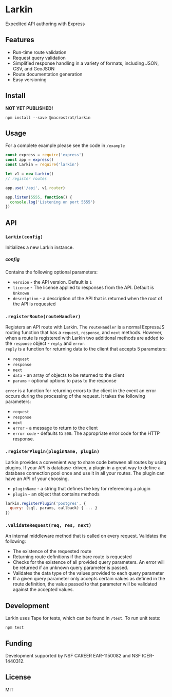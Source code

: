 # Larkin  
Expedited API authoring with Express

## Features
+ Run-time route validation
+ Request query validation
+ Simplified response handling in a variety of formats, including JSON, CSV, and GeoJSON
+ Route documentation generation
+ Easy versioning


## Install  

**NOT YET PUBLISHED!**
````
npm install --save @macrostrat/larkin
````

## Usage  
For a complete example please see the code in `/example`

````javascript
const express = require('express')
const app = express()
const Larkin = require('larkin')

let v1 = new Larkin()
// register routes

app.use('/api', v1.router)

app.listen(5555, function() {
  console.log('Listening on port 5555')
})
````

## API

### `Larkin(config)`  
Initializes a new Larkin instance.

##### config
Contains the following optional parameters:
+ `version` - the API version. Default is `1`
+ `license` - The license applied to responses from the API. Default is `Unknown`
+ `description` - a description of the API that is returned when the root of the API is requested

### `.registerRoute(routeHandler)`
Registers an API route with Larkin. The `routeHandler` is a normal ExpressJS routing function that has a `request`, `response`, and `next` methods. However, when a route is registered with Larkin two additional methods are added to the `response` object - `reply` and `error`.  
`reply` is a function for returning data to the client that accepts 5 parameters:
+ `request`
+ `response`
+ `next`
+ `data` - an array of objects to be returned to the client
+ `params` - optional options to pass to the response

`error` is a function for returning errors to the client in the event an error occurs during the processing of the request. It takes the following parameters:  
+ `request`
+ `response`
+ `next`
+ `error` - a message to return to the client
+ `error code` - defaults to `500`. The appropriate error code for the HTTP response.

### `.registerPlugin(pluginName, plugin) `
Larkin provides a convenient way to share code between all routes by using plugins. If your API is database-driven, a plugin in a great way to define a database connection pool once and use it in all your routes. The plugin can have an API of your choosing.

+ `pluginName` - a string that defines the key for referencing a plugin
+ `plugin` - an object that contains methods

````javascript
larkin.registerPlugin('postgres', {
  query: (sql, params, callback) { ... }
})

````

### `.validateRequest(req, res, next)`
An internal middleware method that is called on every request. Validates the following:
+ The existence of the requested route
+ Returning route definitions if the bare route is requested
+ Checks for the existence of all provided query parameters. An error will be returned if an unknown query parameter is passed.
+ Validates the data type of the values provided to each query parameter
+ If a given query parameter only accepts certain values as defined in the route definition, the value passed to that parameter will be validated against the accepted values.



## Development  
Larkin uses Tape for tests, which can be found in `/test`. To run unit tests:

````
npm test
````

## Funding  
Development supported by NSF CAREER EAR-1150082 and NSF ICER-1440312.

## License  
MIT
